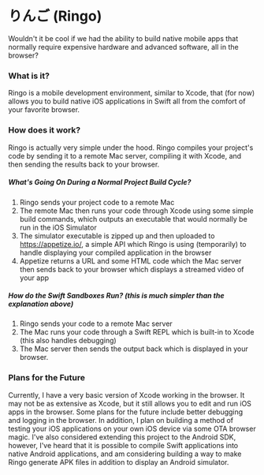 # りんご (Ringo)
Wouldn't it be cool if we had the ability to build native mobile apps that normally require expensive hardware and advanced software, all in the browser?


### What is it?
Ringo is a mobile development environment, similar to Xcode, that (for now) allows you to build native iOS applications in Swift all from the comfort of your favorite browser.


### How does it work?
Ringo is actually very simple under the hood. Ringo compiles your project's code by sending it to a remote Mac server, compiling it with Xcode, and then sending the results back to your browser.


##### What's Going On During a Normal Project Build Cycle?
1. Ringo sends your project code to a remote Mac
2. The remote Mac then runs your code through Xcode using some simple build commands, which outputs an executable that would normally be run in the iOS Simulator
3. The simulator executable is zipped up and then uploaded to https://appetize.io/, a simple API which Ringo is using (temporarily) to handle displaying your compiled application in the browser
4. Appetize returns a URL and some HTML code which the Mac server then sends back to your browser which displays a streamed video of your app

##### How do the Swift Sandboxes Run? (this is much simpler than the explanation above)
1. Ringo sends your code to a remote Mac server
2. The Mac runs your code through a Swift REPL which is built-in to Xcode (this also handles debugging)
3. The Mac server then sends the output back which is displayed in your browser.


### Plans for the Future
Currently, I have a very basic version of Xcode working in the browser. It may not be as extensive as Xcode, but it still allows you to edit and run iOS apps in the browser. Some plans for the future include better debugging and logging in the browser. In addition, I plan on building a method of testing your iOS applications on your own iOS device via some OTA browser magic. I've also considered extending this project to the Android SDK, however, I've heard that it is possible to compile Swift applications into native Android applications, and am considering building a way to make Ringo generate APK files in addition to display an Android simulator.
